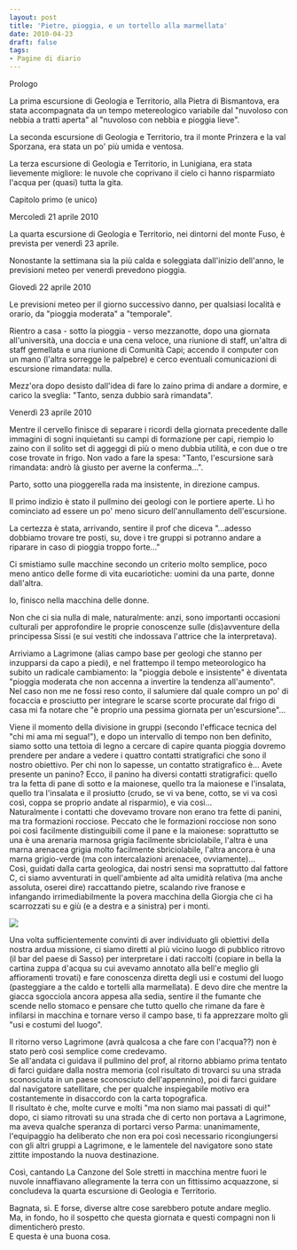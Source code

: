 ```yaml
---
layout: post
title: 'Pietre, pioggia, e un tortello alla marmellata'
date: 2010-04-23
draft: false
tags: 
- Pagine di diario
---
```


Prologo  
  
La prima escursione di Geologia e Territorio, alla Pietra di Bismantova, era stata accompagnata da un tempo metereologico variabile dal "nuvoloso con nebbia a tratti aperta" al "nuvoloso con nebbia e pioggia lieve".  
  
La seconda escursione di Geologia e Territorio, tra il monte Prinzera e la val Sporzana, era stata un po' più umida e ventosa.  
  
La terza escursione di Geologia e Territorio, in Lunigiana, era stata lievemente migliore: le nuvole che coprivano il cielo ci hanno risparmiato l'acqua per (quasi) tutta la gita.  
  
  
  
Capitolo primo (e unico)  
  
  
Mercoledì 21 aprile 2010  
  
La quarta escursione di Geologia e Territorio, nei dintorni del monte Fuso, è prevista per venerdì 23 aprile.  
  
Nonostante la settimana sia la più calda e soleggiata dall'inizio dell'anno, le previsioni meteo per venerdì prevedono pioggia.  
  
  
Giovedì 22 aprile 2010  
  
Le previsioni meteo per il giorno successivo danno, per qualsiasi località e orario, da "pioggia moderata" a "temporale".  
  
Rientro a casa - sotto la pioggia - verso mezzanotte, dopo una giornata all'università, una doccia e una cena veloce, una riunione di staff, un'altra di staff gemellata e una riunione di Comunità Capi; accendo il computer con un mano (l'altra sorregge le palpebre) e cerco eventuali comunicazioni di escursione rimandata: nulla.  
  
Mezz'ora dopo desisto dall'idea di fare lo zaino prima di andare a dormire, e carico la sveglia: "Tanto, senza dubbio sarà rimandata".  
  
  
Venerdì 23 aprile 2010  
  
Mentre il cervello finisce di separare i ricordi della giornata precedente dalle immagini di sogni inquietanti su campi di formazione per capi, riempio lo zaino con il solito set di aggeggi di più o meno dubbia utilità, e con due o tre cose trovate in frigo. Non vado a fare la spesa: "Tanto, l'escursione sarà rimandata: andrò là giusto per averne la conferma...".  
  
Parto, sotto una pioggerella rada ma insistente, in direzione campus.  
  
  
  
Il primo indizio è stato il pullmino dei geologi con le portiere aperte. Lì ho cominciato ad essere un po' meno sicuro dell'annullamento dell'escursione.  
  
La certezza è stata, arrivando, sentire il prof che diceva "...adesso dobbiamo trovare tre posti, su, dove i tre gruppi si potranno andare a riparare in caso di pioggia troppo forte..."  
  
  
  
Ci smistiamo sulle macchine secondo un criterio molto semplice, poco meno antico delle forme di vita eucariotiche: uomini da una parte, donne dall'altra.  
  
Io, finisco nella macchina delle donne.  
  
  
Non che ci sia nulla di male, naturalmente: anzi, sono importanti occasioni culturali per approfondire le proprie conoscenze sulle (dis)avventure della principessa Sissi (e sui vestiti che indossava l'attrice che la interpretava).  
  
  
Arriviamo a Lagrimone (alias campo base per geologi che stanno per inzupparsi da capo a piedi), e nel frattempo il tempo meteorologico ha subito un radicale cambiamento: la "pioggia debole e insistente" è diventata "pioggia moderata che non accenna a invertire la tendenza all'aumento". Nel caso non me ne fossi reso conto, il salumiere dal quale compro un po' di focaccia e prosciutto per integrare le scarse scorte procurate dal frigo di casa mi fa notare che "è proprio una pessima giornata per un'escursione"...  
  
Viene il momento della divisione in gruppi (secondo l'efficace tecnica del "chi mi ama mi segua!"), e dopo un intervallo di tempo non ben definito, siamo sotto una tettoia di legno a cercare di capire quanta pioggia dovremo prendere per andare a vedere i quattro contatti stratigrafici che sono il nostro obiettivo. Per chi non lo sapesse, un contatto stratigrafico è... Avete presente un panino? Ecco, il panino ha diversi contatti stratigrafici: quello tra la fetta di pane di sotto e la maionese, quello tra la maionese e l'insalata, quello tra l'insalata e il prosiutto (crudo, se vi va bene, cotto, se vi va così così, coppa se proprio andate al risparmio), e via così...  
Naturalmente i contatti che dovevamo trovare non erano tra fette di panini, ma tra formazioni rocciose. Peccato che le formazioni rocciose non sono poi così facilmente distinguibili come il pane e la maionese: soprattutto se una è una arenaria marnosa grigia facilmente sbriciolabile, l'altra è una marna arenacea grigia molto facilmente sbriciolabile, l'altra ancora è una marna grigio-verde (ma con intercalazioni arenacee, ovviamente)...  
Così, guidati dalla carta geologica, dai nostri sensi ma soprattutto dal fattore C, ci siamo avventurati in quell'ambiente ad alta umidità relativa (ma anche assoluta, oserei dire) raccattando pietre, scalando rive franose e infangando irrimediabilmente la povera macchina della Giorgia che ci ha scarrozzati su e giù (e a destra e a sinistra) per i monti.  
  

![](http://www.fornaeffe.net/public/contatto_ANT_PAT.jpg)

  
Una volta sufficientemente convinti di aver individuato gli obiettivi della nostra ardua missione, ci siamo diretti al più vicino luogo di pubblico ritrovo (il bar del paese di Sasso) per interpretare i dati raccolti (copiare in bella la cartina zuppa d'acqua su cui avevamo annotato alla bell'e meglio gli affioramenti trovati) e fare conoscenza diretta degli usi e costumi del luogo (pasteggiare a the caldo e tortelli alla marmellata). E devo dire che mentre la giacca sgocciola ancora appesa alla sedia, sentire il the fumante che scende nello stomaco e pensare che tutto quello che rimane da fare è infilarsi in macchina e tornare verso il campo base, ti fa apprezzare molto gli "usi e costumi del luogo".  
  
Il ritorno verso Lagrimone (avrà qualcosa a che fare con l'acqua??) non è stato però così semplice come credevamo.  
Se all'andata ci guidava il pullmino del prof, al ritorno abbiamo prima tentato di farci guidare dalla nostra memoria (col risultato di trovarci su una strada sconosciuta in un paese sconosciuto dell'appennino), poi di farci guidare dal navigatore satellitare, che per qualche inspiegabile motivo era costantemente in disaccordo con la carta topografica.  
Il risultato è che, molte curve e molti "ma non siamo mai passati di qui!" dopo, ci siamo ritrovati su una strada che di certo non portava a Lagrimone, ma aveva qualche speranza di portarci verso Parma: unanimamente, l'equipaggio ha deliberato che non era poi così necessario ricongiungersi con gli altri gruppi a Lagrimone, e le lamentele del navigatore sono state zittite impostando la nuova destinazione.  
  
Così, cantando La Canzone del Sole stretti in macchina mentre fuori le nuvole innaffiavano allegramente la terra con un fittissimo acquazzone, si concludeva la quarta escursione di Geologia e Territorio.  
  
  
Bagnata, sì. E forse, diverse altre cose sarebbero potute andare meglio.  
Ma, in fondo, ho il sospetto che questa giornata e questi compagni non li dimenticherò presto.  
E questa è una buona cosa.